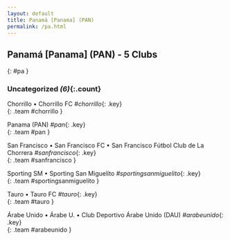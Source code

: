 ```yaml
---
layout: default
title: Panamá [Panama] (PAN)
permalink: /pa.html
---
```



## Panamá [Panama] (PAN) - 5 Clubs
{: #pa }









### Uncategorized _(6)_{:.count}


Chorrillo • Chorrillo FC   _#chorrillo_{: .key} <br>
{: .team #chorrillo }

Panama  (PAN)  _#pan_{: .key} <br>
{: .team #pan }

San Francisco • San Francisco FC • San Francisco Fútbol Club de La Chorrera   _#sanfrancisco_{: .key} <br>
{: .team #sanfrancisco }

Sporting SM • Sporting San Miguelito   _#sportingsanmiguelito_{: .key} <br>
{: .team #sportingsanmiguelito }

Tauro • Tauro FC   _#tauro_{: .key} <br>
{: .team #tauro }

Árabe Unido • Árabe U. • Club Deportivo Árabe Unido  (DAU)  _#arabeunido_{: .key} <br>
{: .team #arabeunido }


 
